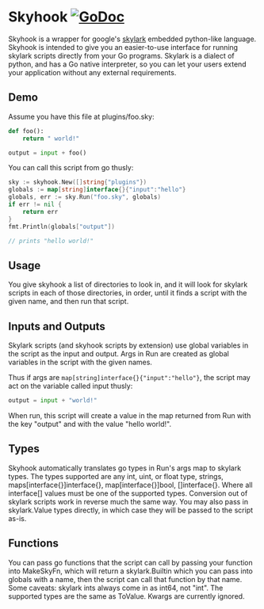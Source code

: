 # Skyhook [![GoDoc](https://godoc.org/github.com/natefinch/skyhook?status.svg)](https://godoc.org/github.com/natefinch/skyhook)


Skyhook is a wrapper for google's [skylark](https://github.com/google/skylark)
embedded python-like language. Skyhook is intended to give you an easier-to-use
interface for running skylark scripts directly from your Go programs.  Skylark
is a dialect of python, and has a Go native interpreter, so you can let your
users extend your application without any external requirements.

## Demo

Assume you have this file at plugins/foo.sky:

```python
def foo():
    return " world!"

output = input + foo()
```

You can call this script from go thusly:

```go
sky := skyhook.New([]string{"plugins"})
globals := map[string]interface{}{"input":"hello"}
globals, err := sky.Run("foo.sky", globals)
if err != nil {
    return err
}
fmt.Println(globals["output"])

// prints "hello world!"
```

## Usage

You give skyhook a list of directories to look in, and it will look
for skylark scripts in each of those directories, in order, until it finds a
script with the given name, and then run that script.

## Inputs and Outputs

Skylark scripts (and skyhook scripts by extension) use global variables in the
script as the input and output.  Args in Run are created as global variables in
the script with the given names.

Thus if args are `map[string]interface{}{"input":"hello"}`, the script may act
on the variable called input thusly:

```python
output = input + "world!"
```

When run, this script will create a value in the map returned from Run with the
key "output" and with the value "hello world!".

## Types

Skyhook automatically translates go types in Run's args map to skylark types.
The types supported are any int, uint, or float type, strings,
maps[interface{}]interface{}, map[interface{}]bool, []interface{}.  Where all
interface[] values must be one of the supported types.  Conversion out of
skylark scripts work in reverse much the same way.  You may also pass in
skylark.Value types directly, in which case they will be passed to the script
as-is.

## Functions

You can pass go functions that the script can call by passing your function into
MakeSkyFn, which will return a skylark.Builtin which you can pass into globals
with a name, then the script can call that function by that name.  Some caveats:
skylark ints always come in as int64, not "int".  The supported types are the
same as ToValue.  Kwargs are currently ignored.